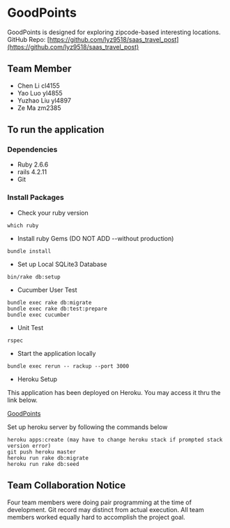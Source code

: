# GoodPoints

GoodPoints is designed for exploring zipcode-based interesting locations. 
GitHub Repo: [https://github.com/lyz9518/saas_travel_post](https://github.com/lyz9518/saas_travel_post)

## Team Member
* Chen Li     cl4155
* Yao Luo     yl4855
* Yuzhao Liu  yl4897
* Ze Ma       zm2385

## To run the application

### Dependencies
* Ruby 2.6.6
* rails 4.2.11
* Git

### Install Packages
* Check your ruby version
```
which ruby
```
* Install ruby Gems (DO NOT ADD --without production)
```
bundle install
```
* Set up Local SQLite3 Database
```
bin/rake db:setup
```

* Cucumber User Test
```
bundle exec rake db:migrate
bundle exec rake db:test:prepare
bundle exec cucumber
```

* Unit Test
```
rspec
```

* Start the application locally
```
bundle exec rerun -- rackup --port 3000
```

* Heroku Setup

This application has been deployed on Heroku. You may access it thru the link below.

[GoodPoints](https://cryptic-everglades-19398.herokuapp.com/)

Set up heroku server by following the commands below
```
heroku apps:create (may have to change heroku stack if prompted stack version error)
git push heroku master 
heroku run rake db:migrate
heroku run rake db:seed
```

## Team Collaboration Notice
Four team members were doing pair programming at the time of development. Git record may distinct from actual execution. All team members worked equally hard to accomplish the project goal.
